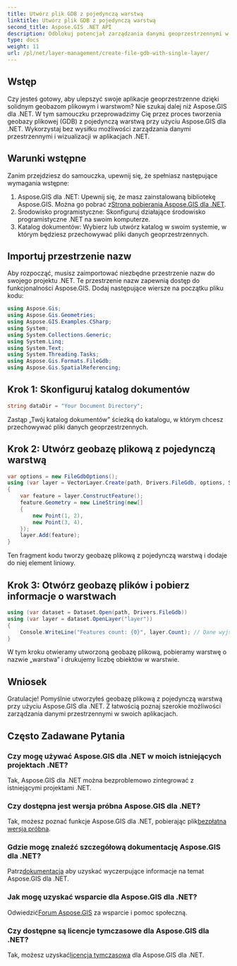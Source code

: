```yaml
---
title: Utwórz plik GDB z pojedynczą warstwą
linktitle: Utwórz plik GDB z pojedynczą warstwą
second_title: Aspose.GIS .NET API
description: Odblokuj potencjał zarządzania danymi geoprzestrzennymi w .NET dzięki Aspose.GIS. Dowiedz się, jak krok po kroku tworzyć geobazy plikowe i warstwy. Pobierz teraz!
type: docs
weight: 11
url: /pl/net/layer-management/create-file-gdb-with-single-layer/
---
```

## Wstęp
Czy jesteś gotowy, aby ulepszyć swoje aplikacje geoprzestrzenne dzięki solidnym geobazom plikowym i warstwom? Nie szukaj dalej niż Aspose.GIS dla .NET. W tym samouczku przeprowadzimy Cię przez proces tworzenia geobazy plikowej (GDB) z pojedynczą warstwą przy użyciu Aspose.GIS dla .NET. Wykorzystaj bez wysiłku możliwości zarządzania danymi przestrzennymi i wizualizacji w aplikacjach .NET.
## Warunki wstępne
Zanim przejdziesz do samouczka, upewnij się, że spełniasz następujące wymagania wstępne:
1.  Aspose.GIS dla .NET: Upewnij się, że masz zainstalowaną bibliotekę Aspose.GIS. Można go pobrać z[Strona pobierania Aspose.GIS dla .NET](https://releases.aspose.com/gis/net/).
2. Środowisko programistyczne: Skonfiguruj działające środowisko programistyczne .NET na swoim komputerze.
3. Katalog dokumentów: Wybierz lub utwórz katalog w swoim systemie, w którym będziesz przechowywać pliki danych geoprzestrzennych.
## Importuj przestrzenie nazw
Aby rozpocząć, musisz zaimportować niezbędne przestrzenie nazw do swojego projektu .NET. Te przestrzenie nazw zapewnią dostęp do funkcjonalności Aspose.GIS. Dodaj następujące wiersze na początku pliku kodu:
```csharp
using Aspose.Gis;
using Aspose.Gis.Geometries;
using Aspose.GIS.Examples.CSharp;
using System;
using System.Collections.Generic;
using System.Linq;
using System.Text;
using System.Threading.Tasks;
using Aspose.Gis.Formats.FileGdb;
using Aspose.Gis.SpatialReferencing;
```
## Krok 1: Skonfiguruj katalog dokumentów
```csharp
string dataDir = "Your Document Directory";
```
Zastąp „Twój katalog dokumentów” ścieżką do katalogu, w którym chcesz przechowywać pliki danych geoprzestrzennych.
## Krok 2: Utwórz geobazę plikową z pojedynczą warstwą
```csharp
var options = new FileGdbOptions();
using (var layer = VectorLayer.Create(path, Drivers.FileGdb, options, SpatialReferenceSystem.Wgs84))
{
    var feature = layer.ConstructFeature();
    feature.Geometry = new LineString(new[]
    {
        new Point(1, 2),
        new Point(3, 4),
    });
    layer.Add(feature);
}
```
Ten fragment kodu tworzy geobazę plikową z pojedynczą warstwą i dodaje do niej element liniowy.
## Krok 3: Otwórz geobazę plików i pobierz informacje o warstwach
```csharp
using (var dataset = Dataset.Open(path, Drivers.FileGdb))
using (var layer = dataset.OpenLayer("layer"))
{
    Console.WriteLine("Features count: {0}", layer.Count); // Dane wyjściowe: Liczba funkcji: 1
}
```
W tym kroku otwieramy utworzoną geobazę plikową, pobieramy warstwę o nazwie „warstwa” i drukujemy liczbę obiektów w warstwie.
## Wniosek
Gratulacje! Pomyślnie utworzyłeś geobazę plikową z pojedynczą warstwą przy użyciu Aspose.GIS dla .NET. Z łatwością poznaj szerokie możliwości zarządzania danymi przestrzennymi w swoich aplikacjach.
## Często Zadawane Pytania
### Czy mogę używać Aspose.GIS dla .NET w moich istniejących projektach .NET?
Tak, Aspose.GIS dla .NET można bezproblemowo zintegrować z istniejącymi projektami .NET.
### Czy dostępna jest wersja próbna Aspose.GIS dla .NET?
 Tak, możesz poznać funkcje Aspose.GIS dla .NET, pobierając plik[bezpłatna wersja próbna](https://releases.aspose.com/).
### Gdzie mogę znaleźć szczegółową dokumentację Aspose.GIS dla .NET?
 Patrz[dokumentacja](https://reference.aspose.com/gis/net/) aby uzyskać wyczerpujące informacje na temat Aspose.GIS dla .NET.
### Jak mogę uzyskać wsparcie dla Aspose.GIS dla .NET?
 Odwiedzić[Forum Aspose.GIS](https://forum.aspose.com/c/gis/33) za wsparcie i pomoc społeczną.
### Czy dostępne są licencje tymczasowe dla Aspose.GIS dla .NET?
 Tak, możesz uzyskać[licencja tymczasowa](https://purchase.aspose.com/temporary-license/) dla Aspose.GIS dla .NET.